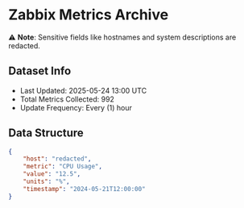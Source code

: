 # Zabbix Metrics Archive

⚠️ **Note**: Sensitive fields like hostnames and system descriptions are redacted.

## Dataset Info
- Last Updated: 2025-05-24 13:00 UTC
- Total Metrics Collected: 992
- Update Frequency: Every (1) hour

## Data Structure
```json
{
    "host": "redacted",
    "metric": "CPU Usage",
    "value": "12.5",
    "units": "%",
    "timestamp": "2024-05-21T12:00:00"
}
```
